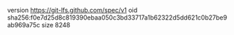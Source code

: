 version https://git-lfs.github.com/spec/v1
oid sha256:f0e7d25d8c819390ebaa050c3bd33717a1b62322d5dd621c0b27be9ab969a75c
size 8248
